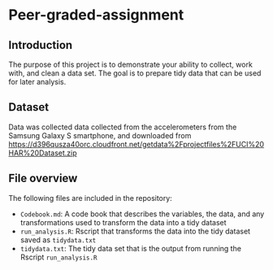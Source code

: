 # Peer-graded-assignment

## Introduction
The purpose of this project is to demonstrate your ability to collect, work with, and clean a data set. The goal is to prepare tidy data that can be used for later analysis. 

## Dataset
Data was collected data collected from the accelerometers from the Samsung Galaxy S smartphone, and downloaded from https://d396qusza40orc.cloudfront.net/getdata%2Fprojectfiles%2FUCI%20HAR%20Dataset.zip

## File overview
The following files are included in the repository:

- `Codebook.md`: A code book that describes the variables, the data, and any transformations used to transform the data into a tidy dataset
- `run_analysis.R`: Rscript that transforms the data  into the tidy dataset saved as `tidydata.txt`
- `tidydata.txt`: The tidy data set that is the output from running the Rscript `run_analysis.R` 
